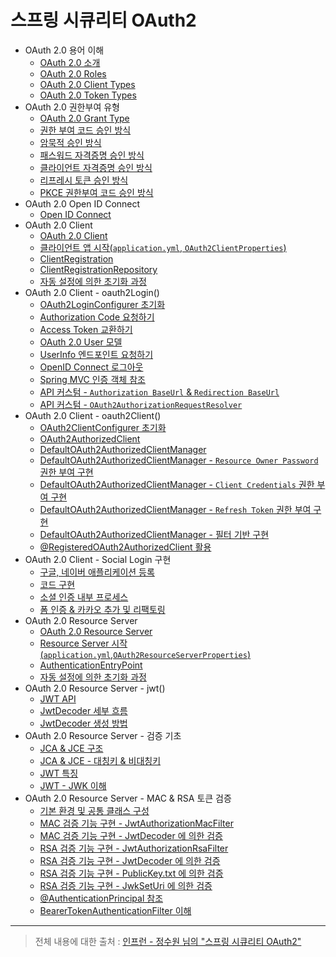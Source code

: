 # 스프링 시큐리티 OAuth2

- OAuth 2.0 용어 이해
  - [OAuth 2.0 소개](https://github.com/genesis12345678/TIL/blob/main/Spring/security/oauth/%EC%9A%A9%EC%96%B4%EC%9D%B4%ED%95%B4/OAuth.md)
  - [OAuth 2.0 Roles](https://github.com/genesis12345678/TIL/blob/main/Spring/security/oauth/%EC%9A%A9%EC%96%B4%EC%9D%B4%ED%95%B4/Roles.md)
  - [OAuth 2.0 Client Types](https://github.com/genesis12345678/TIL/blob/main/Spring/security/oauth/%EC%9A%A9%EC%96%B4%EC%9D%B4%ED%95%B4/ClientTypes.md)
  - [OAuth 2.0 Token Types](https://github.com/genesis12345678/TIL/blob/main/Spring/security/oauth/%EC%9A%A9%EC%96%B4%EC%9D%B4%ED%95%B4/TokenTypes.md)
- OAuth 2.0 권한부여 유형
  - [OAuth 2.0 Grant Type](https://github.com/genesis12345678/TIL/blob/main/Spring/security/oauth/%EA%B6%8C%ED%95%9C%EB%B6%80%EC%97%AC/GrantType.md)
  - [권한 부여 코드 승인 방식](https://github.com/genesis12345678/TIL/blob/main/Spring/security/oauth/%EA%B6%8C%ED%95%9C%EB%B6%80%EC%97%AC/Authorization.md)
  - [암묵적 승인 방식](https://github.com/genesis12345678/TIL/blob/main/Spring/security/oauth/%EA%B6%8C%ED%95%9C%EB%B6%80%EC%97%AC/Implicit.md)
  - [패스워드 자격증명 승인 방식](https://github.com/genesis12345678/TIL/blob/main/Spring/security/oauth/%EA%B6%8C%ED%95%9C%EB%B6%80%EC%97%AC/Password.md)
  - [클라이언트 자격증명 승인 방식](https://github.com/genesis12345678/TIL/blob/main/Spring/security/oauth/%EA%B6%8C%ED%95%9C%EB%B6%80%EC%97%AC/Client.md)
  - [리프레시 토큰 승인 방식](https://github.com/genesis12345678/TIL/blob/main/Spring/security/oauth/%EA%B6%8C%ED%95%9C%EB%B6%80%EC%97%AC/RefreshToken.md)
  - [PKCE 권한부여 코드 승인 방식](https://github.com/genesis12345678/TIL/blob/main/Spring/security/oauth/%EA%B6%8C%ED%95%9C%EB%B6%80%EC%97%AC/PKCE.md)
- OAuth 2.0 Open ID Connect
  - [Open ID Connect](https://github.com/genesis12345678/TIL/blob/main/Spring/security/oauth/OpenID/OpenID.md)
- OAuth 2.0 Client
  - [OAuth 2.0 Client](https://github.com/genesis12345678/TIL/blob/main/Spring/security/oauth/OAuthClient/OAuthClient.md)
  - [클라이언트 앱 시작(`application.yml`, `OAuth2ClientProperties`)](https://github.com/genesis12345678/TIL/blob/main/Spring/security/oauth/OAuthClient/YmlProperties.md)
  - [ClientRegistration](https://github.com/genesis12345678/TIL/blob/main/Spring/security/oauth/OAuthClient/ClientRegistration.md)
  - [ClientRegistrationRepository](https://github.com/genesis12345678/TIL/blob/main/Spring/security/oauth/OAuthClient/ClientRegistrationRepository.md)
  - [자동 설정에 의한 초기화 과정](https://github.com/genesis12345678/TIL/blob/main/Spring/security/oauth/OAuthClient/AutoConfig.md)
- OAuth 2.0 Client - oauth2Login()
  - [OAuth2LoginConfigurer 초기화](https://github.com/genesis12345678/TIL/blob/main/Spring/security/oauth/OAuth2Login/OAuth2LoginConfigurer.md)
  - [Authorization Code 요청하기](https://github.com/genesis12345678/TIL/blob/main/Spring/security/oauth/OAuth2Login/Authorization%20Code.md)
  - [Access Token 교환하기](https://github.com/genesis12345678/TIL/blob/main/Spring/security/oauth/OAuth2Login/Access%20Token.md)
  - [OAuth 2.0 User 모델](https://github.com/genesis12345678/TIL/blob/main/Spring/security/oauth/OAuth2Login/OAuthUser.md)
  - [UserInfo 엔드포인트 요청하기](https://github.com/genesis12345678/TIL/blob/main/Spring/security/oauth/OAuth2Login/UserInfo.md)
  - [OpenID Connect 로그아웃](https://github.com/genesis12345678/TIL/blob/main/Spring/security/oauth/OAuth2Login/OpenID%20Connect%20%EB%A1%9C%EA%B7%B8%EC%95%84%EC%9B%83.md)
  - [Spring MVC 인증 객체 참조](https://github.com/genesis12345678/TIL/blob/main/Spring/security/oauth/OAuth2Login/Spring%20MVC%20%EC%9D%B8%EC%A6%9D%20%EA%B0%9D%EC%B2%B4%20%EC%B0%B8%EC%A1%B0.md)
  - [API 커스텀 - `Authorization BaseUrl` & `Redirection BaseUrl`](https://github.com/genesis12345678/TIL/blob/main/Spring/security/oauth/OAuth2Login/API%EC%BB%A4%EC%8A%A4%ED%85%801.md)
  - [API 커스텀 - `OAuth2AuthorizationRequestResolver`](https://github.com/genesis12345678/TIL/blob/main/Spring/security/oauth/OAuth2Login/API%EC%BB%A4%EC%8A%A4%ED%85%802.md)
- OAuth 2.0 Client - oauth2Client()
  - [OAuth2ClientConfigurer 초기화](https://github.com/genesis12345678/TIL/blob/main/Spring/security/oauth/OAuth2Client/OAuth2ClientConfigurer.md)
  - [OAuth2AuthorizedClient](https://github.com/genesis12345678/TIL/blob/main/Spring/security/oauth/OAuth2Client/OAuth2AuthorizedClient.md)
  - [DefaultOAuth2AuthorizedClientManager](https://github.com/genesis12345678/TIL/blob/main/Spring/security/oauth/OAuth2Client/DefaultOAuth2AuthorizedClientManager.md)
  - [DefaultOAuth2AuthorizedClientManager - `Resource Owner Password` 권한 부여 구현](https://github.com/genesis12345678/TIL/blob/main/Spring/security/oauth/OAuth2Client/Resource%20Owner%20Password.md)
  - [DefaultOAuth2AuthorizedClientManager - `Client Credentials` 권한 부여 구현](https://github.com/genesis12345678/TIL/blob/main/Spring/security/oauth/OAuth2Client/Client%20Credentials.md)
  - [DefaultOAuth2AuthorizedClientManager - `Refresh Token` 권한 부여 구현](https://github.com/genesis12345678/TIL/blob/main/Spring/security/oauth/OAuth2Client/Refresh%20Token.md)
  - [DefaultOAuth2AuthorizedClientManager - 필터 기반 구현](https://github.com/genesis12345678/TIL/blob/main/Spring/security/oauth/OAuth2Client/Filter.md)
  - [@RegisteredOAuth2AuthorizedClient 활용](https://github.com/genesis12345678/TIL/blob/main/Spring/security/oauth/OAuth2Client/%40RegisteredOAuth2AuthorizedClient.md)
- OAuth 2.0 Client - Social Login 구현
  - [구글, 네이버 애플리케이션 등록](https://github.com/genesis12345678/TIL/blob/main/Spring/security/oauth/SocialLogin/Google_Naver.md)
  - [코드 구현](https://github.com/genesis12345678/TIL/blob/main/Spring/security/oauth/SocialLogin/code/Main.md)
  - [소셜 인증 내부 프로세스](https://github.com/genesis12345678/TIL/blob/main/Spring/security/oauth/SocialLogin/Process.md)
  - [폼 인증 & 카카오 추가 및 리팩토링](https://github.com/genesis12345678/TIL/blob/main/Spring/security/oauth/SocialLogin/Kakao/Main.md)
- OAuth 2.0 Resource Server
  - [OAuth 2.0 Resource Server](https://github.com/genesis12345678/TIL/blob/main/Spring/security/oauth/ResourceServer/Resource%20Server.md)
  - [Resource Server 시작(`application.yml`,`OAuth2ResourceServerProperties`)](https://github.com/genesis12345678/TIL/blob/main/Spring/security/oauth/ResourceServer/Properties.md)
  - [AuthenticationEntryPoint](https://github.com/genesis12345678/TIL/blob/main/Spring/security/oauth/ResourceServer/AuthenticationEntryPoint.md)
  - [자동 설정에 의한 초기화 과정](https://github.com/genesis12345678/TIL/blob/main/Spring/security/oauth/ResourceServer/%EC%9E%90%EB%8F%99%EC%84%A4%EC%A0%95%EC%B4%88%EA%B8%B0%ED%99%94.md)
- OAuth 2.0 Resource Server - jwt()
  - [JWT API](https://github.com/genesis12345678/TIL/blob/main/Spring/security/oauth/ResourceServer/jwt.md)
  - [JwtDecoder 세부 흐름](https://github.com/genesis12345678/TIL/blob/main/Spring/security/oauth/ResourceServer/Decoder%ED%9D%90%EB%A6%84.md)
  - [JwtDecoder 생성 방법](https://github.com/genesis12345678/TIL/blob/main/Spring/security/oauth/ResourceServer/Decoder%EC%83%9D%EC%84%B1.md)
- OAuth 2.0 Resource Server - 검증 기초
  - [JCA & JCE 구조](https://github.com/genesis12345678/TIL/blob/main/Spring/security/oauth/%EA%B2%80%EC%A6%9D%EA%B8%B0%EC%B4%88/JCAJCE.md)
  - [JCA & JCE - 대칭키 & 비대칭키](https://github.com/genesis12345678/TIL/blob/main/Spring/security/oauth/%EA%B2%80%EC%A6%9D%EA%B8%B0%EC%B4%88/%EB%B9%84%EB%8C%80%EC%B9%AD%ED%82%A4.md)
  - [JWT 특징](https://github.com/genesis12345678/TIL/blob/main/Spring/security/oauth/%EA%B2%80%EC%A6%9D%EA%B8%B0%EC%B4%88/JWT.md)
  - [JWT - JWK 이해](https://github.com/genesis12345678/TIL/blob/main/Spring/security/oauth/%EA%B2%80%EC%A6%9D%EA%B8%B0%EC%B4%88/JWK.md)
- OAuth 2.0 Resource Server - MAC & RSA 토큰 검증
  - [기본 환경 및 공통 클래스 구성](https://github.com/genesis12345678/TIL/blob/main/Spring/security/oauth/MAC_RSA/%EA%B8%B0%EB%B3%B8%EC%84%A4%EC%A0%95.md)
  - [MAC 검증 기능 구현 - JwtAuthorizationMacFilter](https://github.com/genesis12345678/TIL/blob/main/Spring/security/oauth/MAC_RSA/JwtAuthorizationMacFilter.md)
  - [MAC 검증 기능 구현 - JwtDecoder 에 의한 검증](https://github.com/genesis12345678/TIL/blob/main/Spring/security/oauth/MAC_RSA/MAC_JwtDecoder.md)
  - [RSA 검증 기능 구현 - JwtAuthorizationRsaFilter](https://github.com/genesis12345678/TIL/blob/main/Spring/security/oauth/MAC_RSA/JwtAuthorizationRsaFilter.md)
  - [RSA 검증 기능 구현 - JwtDecoder 에 의한 검증](https://github.com/genesis12345678/TIL/blob/main/Spring/security/oauth/MAC_RSA/RSA_JwtDecoder.md)
  - [RSA 검증 기능 구현 - PublicKey.txt 에 의한 검증](https://github.com/genesis12345678/TIL/blob/main/Spring/security/oauth/MAC_RSA/PublicKey.md)
  - [RSA 검증 기능 구현 - JwkSetUri 에 의한 검증](https://github.com/genesis12345678/TIL/blob/main/Spring/security/oauth/MAC_RSA/JwkSetUri.md)
  - [@AuthenticationPrincipal 참조](https://github.com/genesis12345678/TIL/blob/main/Spring/security/oauth/MAC_RSA/AuthenticationPrincipal.md)
  - [BearerTokenAuthenticationFilter 이해](https://github.com/genesis12345678/TIL/blob/main/Spring/security/oauth/MAC_RSA/BearerTokenAuthenticationFilter.md)
---

> 전체 내용에 대한 출처 : [인프런 - 정수원 님의 "스프링 시큐리티 OAuth2"](https://www.inflearn.com/course/%EC%A0%95%EC%88%98%EC%9B%90-%EC%8A%A4%ED%94%84%EB%A7%81-%EC%8B%9C%ED%81%90%EB%A6%AC%ED%8B%B0/dashboard)